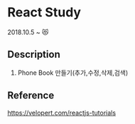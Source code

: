 # React Study

2018.10.5 ~ 😻

## Description

1. Phone Book 만들기(추가,수정,삭제,검색)

## Reference

https://velopert.com/reactjs-tutorials
